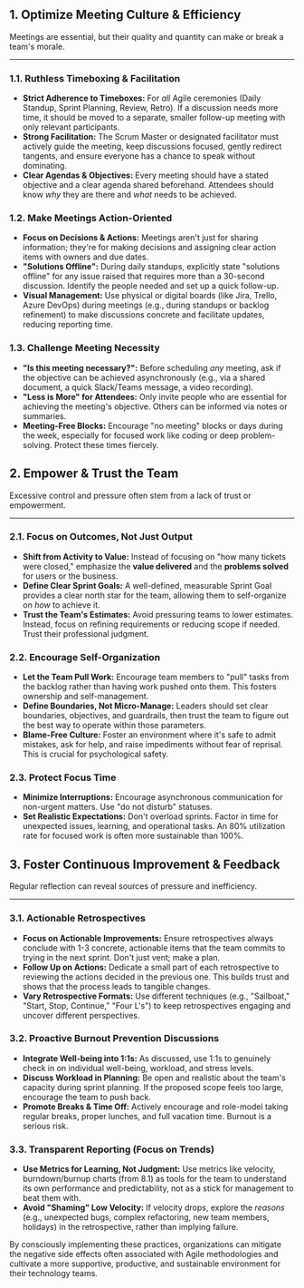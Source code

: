 ## 1. Optimize Meeting Culture & Efficiency

Meetings are essential, but their quality and quantity can make or break a team's morale.

---

### 1.1. Ruthless Timeboxing & Facilitation
* **Strict Adherence to Timeboxes:** For *all* Agile ceremonies (Daily Standup, Sprint Planning, Review, Retro). If a discussion needs more time, it should be moved to a separate, smaller follow-up meeting with only relevant participants.
* **Strong Facilitation:** The Scrum Master or designated facilitator must actively guide the meeting, keep discussions focused, gently redirect tangents, and ensure everyone has a chance to speak without dominating.
* **Clear Agendas & Objectives:** Every meeting should have a stated objective and a clear agenda shared beforehand. Attendees should know *why* they are there and *what* needs to be achieved.

### 1.2. Make Meetings Action-Oriented
* **Focus on Decisions & Actions:** Meetings aren't just for sharing information; they're for making decisions and assigning clear action items with owners and due dates.
* **"Solutions Offline":** During daily standups, explicitly state "solutions offline" for any issue raised that requires more than a 30-second discussion. Identify the people needed and set up a quick follow-up.
* **Visual Management:** Use physical or digital boards (like Jira, Trello, Azure DevOps) during meetings (e.g., during standups or backlog refinement) to make discussions concrete and facilitate updates, reducing reporting time.

### 1.3. Challenge Meeting Necessity
* **"Is this meeting necessary?":** Before scheduling *any* meeting, ask if the objective can be achieved asynchronously (e.g., via a shared document, a quick Slack/Teams message, a video recording).
* **"Less is More" for Attendees:** Only invite people who are essential for achieving the meeting's objective. Others can be informed via notes or summaries.
* **Meeting-Free Blocks:** Encourage "no meeting" blocks or days during the week, especially for focused work like coding or deep problem-solving. Protect these times fiercely.

## 2. Empower & Trust the Team

Excessive control and pressure often stem from a lack of trust or empowerment.

---

### 2.1. Focus on Outcomes, Not Just Output
* **Shift from Activity to Value:** Instead of focusing on "how many tickets were closed," emphasize the **value delivered** and the **problems solved** for users or the business.
* **Define Clear Sprint Goals:** A well-defined, measurable Sprint Goal provides a clear north star for the team, allowing them to self-organize on *how* to achieve it.
* **Trust the Team's Estimates:** Avoid pressuring teams to lower estimates. Instead, focus on refining requirements or reducing scope if needed. Trust their professional judgment.

### 2.2. Encourage Self-Organization
* **Let the Team Pull Work:** Encourage team members to "pull" tasks from the backlog rather than having work pushed onto them. This fosters ownership and self-management.
* **Define Boundaries, Not Micro-Manage:** Leaders should set clear boundaries, objectives, and guardrails, then trust the team to figure out the best way to operate within those parameters.
* **Blame-Free Culture:** Foster an environment where it's safe to admit mistakes, ask for help, and raise impediments without fear of reprisal. This is crucial for psychological safety.

### 2.3. Protect Focus Time
* **Minimize Interruptions:** Encourage asynchronous communication for non-urgent matters. Use "do not disturb" statuses.
* **Set Realistic Expectations:** Don't overload sprints. Factor in time for unexpected issues, learning, and operational tasks. An 80% utilization rate for focused work is often more sustainable than 100%.

## 3. Foster Continuous Improvement & Feedback

Regular reflection can reveal sources of pressure and inefficiency.

---

### 3.1. Actionable Retrospectives
* **Focus on Actionable Improvements:** Ensure retrospectives always conclude with 1-3 concrete, actionable items that the team commits to trying in the next sprint. Don't just vent; make a plan.
* **Follow Up on Actions:** Dedicate a small part of each retrospective to reviewing the actions decided in the previous one. This builds trust and shows that the process leads to tangible changes.
* **Vary Retrospective Formats:** Use different techniques (e.g., "Sailboat," "Start, Stop, Continue," "Four L's") to keep retrospectives engaging and uncover different perspectives.

### 3.2. Proactive Burnout Prevention Discussions
* **Integrate Well-being into 1:1s:** As discussed, use 1:1s to genuinely check in on individual well-being, workload, and stress levels.
* **Discuss Workload in Planning:** Be open and realistic about the team's capacity during sprint planning. If the proposed scope feels too large, encourage the team to push back.
* **Promote Breaks & Time Off:** Actively encourage and role-model taking regular breaks, proper lunches, and full vacation time. Burnout is a serious risk.

### 3.3. Transparent Reporting (Focus on Trends)
* **Use Metrics for Learning, Not Judgment:** Use metrics like velocity, burndown/burnup charts (from 8.1) as tools for the team to understand its own performance and predictability, not as a stick for management to beat them with.
* **Avoid "Shaming" Low Velocity:** If velocity drops, explore the *reasons* (e.g., unexpected bugs, complex refactoring, new team members, holidays) in the retrospective, rather than implying failure.

By consciously implementing these practices, organizations can mitigate the negative side effects often associated with Agile methodologies and cultivate a more supportive, productive, and sustainable environment for their technology teams.